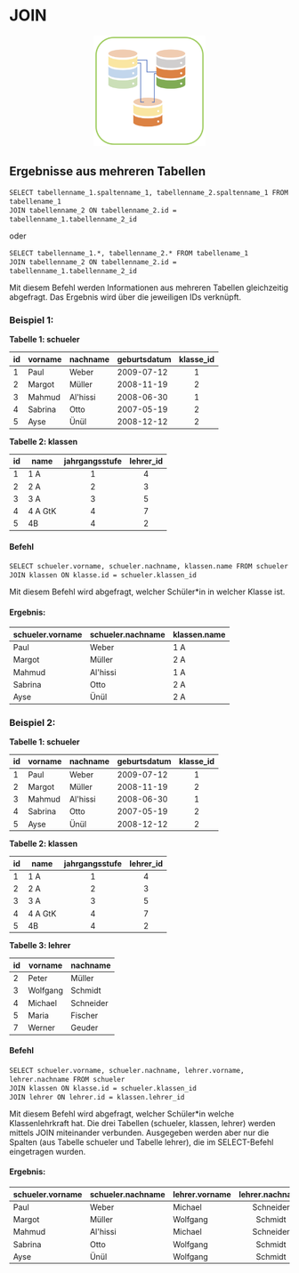 # JOIN

<center><img src="../images/Join.png" width="200px"></center>

## Ergebnisse aus mehreren Tabellen

```
SELECT tabellenname_1.spaltenname_1, tabellenname_2.spaltenname_1 FROM tabellename_1
JOIN tabellenname_2 ON tabellenname_2.id = tabellenname_1.tabellenname_2_id
```
oder
```
SELECT tabellenname_1.*, tabellenname_2.* FROM tabellename_1
JOIN tabellenname_2 ON tabellenname_2.id = tabellenname_1.tabellenname_2_id
```

Mit diesem Befehl werden Informationen aus mehreren Tabellen gleichzeitig abgefragt. Das Ergebnis wird über die jeweiligen IDs verknüpft.

### Beispiel 1:
**Tabelle 1: schueler**

| id | vorname   | nachname | geburtsdatum | klasse_id | 
|----|--------   | -------- | ------------ | :--------: |
|1 | Paul      | Weber    | 2009-07-12   |     1     |
|2 | Margot    | Müller   | 2008-11-19   |     2     |
|3 | Mahmud    | Al'hissi | 2008-06-30   |     1     |
|4 | Sabrina   |  Otto    | 2007-05-19   |     2     |
|5 | Ayse      | Ünül     | 2008-12-12   |     2     |

**Tabelle 2: klassen**

|id| name   | jahrgangsstufe | lehrer_id |
|-----|--------   | :--------: | :--------: |
|1 | 1 A      | 1    | 4|
|2 | 2 A    | 2   |  3|
|3 | 3 A    | 3 |  5|
|4 | 4 A GtK   |  4    |  7|
|5 | 4B      | 4     |  2|



#### Befehl

<a class="runSqlVerine" href="https://sulkar.github.io/SQLverine/" target="_blank"><i class="fa fa-2x fa-arrow-right" ></i></a>
```
SELECT schueler.vorname, schueler.nachname, klassen.name FROM schueler
JOIN klassen ON klasse.id = schueler.klassen_id
```
Mit diesem Befehl wird abgefragt, welcher Schüler*in in welcher Klasse ist.

#### Ergebnis:

|schueler.vorname|schueler.nachname|<span>klassen.name</span>|
|-|-|-|
| Paul      | Weber    | 1 A   | 
| Margot    | Müller   | 2 A   | 
| Mahmud    | Al'hissi | 1 A   |
| Sabrina   | Otto     | 2 A   |
| Ayse      | Ünül     | 2 A   | 


### Beispiel 2:


**Tabelle 1: schueler**

|id| vorname   | nachname | geburtsdatum | klasse_id | 
|----|--------   | -------- | ------------ | :--------: |
|1 | Paul      | Weber    | 2009-07-12   |     1     |
|2 | Margot    | Müller   | 2008-11-19   |     2     |
|3 | Mahmud    | Al'hissi | 2008-06-30   |     1     |
|4 | Sabrina   |  Otto    | 2007-05-19   |     2     |
|5 | Ayse      | Ünül     | 2008-12-12   |     2     |

**Tabelle 2: klassen**

|id| name   | jahrgangsstufe | lehrer_id |
| -------- | --------   | :--------: | :--------: |
|1 | 1 A      | 1    | 4|
|2 | 2 A    | 2   |  3|
|3 | 3 A    | 3 |  5|
|4 | 4 A GtK   |  4    |  7|
|5 | 4B      | 4     |  2|

**Tabelle 3: lehrer**

|id| vorname   | nachname | 
| -------- | --------   | -------- | 
|2 | Peter      | Müller    |
|3 | Wolfgang    | Schmidt   | 
|4 | Michael   | Schneider | 
|5 | Maria   |  Fischer    |
|7 | Werner   | Geuder     | 

#### Befehl

<a class="runSqlVerine" href="https://sulkar.github.io/SQLverine/" target="_blank"><i class="fa fa-2x fa-arrow-right" ></i></a>
```
SELECT schueler.vorname, schueler.nachname, lehrer.vorname, lehrer.nachname FROM schueler
JOIN klassen ON klasse.id = schueler.klassen_id
JOIN lehrer ON lehrer.id = klassen.lehrer_id
```
Mit diesem Befehl wird abgefragt, welcher Schüler*in welche Klassenlehrkraft hat. Die drei Tabellen (schueler, klassen, lehrer) werden mittels JOIN miteinander verbunden. Ausgegeben werden aber nur die Spalten (aus Tabelle schueler und Tabelle lehrer), die im SELECT-Befehl eingetragen wurden.

#### Ergebnis:

| schueler.vorname   | schueler.nachname | lehrer.vorname | lehrer.nachname | 
--------   | -------- | -------- | :-: |
| Paul      | Weber    | Michael   | Schneider | 
| Margot    | Müller   | Wolfgang  | Schmidt |
| Mahmud    | Al'hissi | Michael   | Schneider |
| Sabrina   | Otto     | Wolfgang  | Schmidt |
| Ayse      | Ünül     | Wolfgang  | Schmidt |

